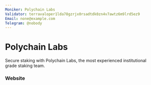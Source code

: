 ```yaml
---
Moniker: Polychain Labs
Validator: terravaloper1lda78gzrjx0rsadtdk0zn4v7awtz6m9lrd5ez9
Email: none@example.com
Telegram: @nobody
---
```


# Polychain Labs

Secure staking with Polychain Labs, the most experienced institutional grade staking team.

### Website



